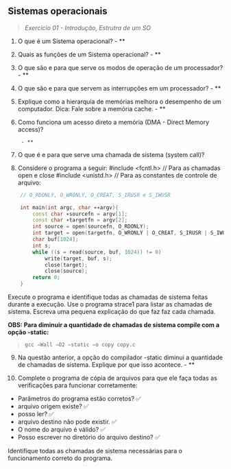 ## Sistemas operacionais
> *Exercício 01 - Introdução, Estrutra de um SO*
1. O que é um Sistema operacional?
        - **
2. Quais as funções de um Sistema operacional?
        - **
3. O que são e para que serve os modos de operação de um processador?
        - **
4. O que são e para que servem as interrupções em um processador?
        - **
5. Explique como a hierarquia de memórias melhora o desempenho de um computador.
Dica: Fale sobre a memória cache.
        - **



6. Como funciona um acesso direto a memória (DMA - Direct Memory access)?

        - **


7. O que é e para que serve uma chamada de sistema (system call)?
8. Considere o programa a seguir:
#include <fcntl.h> // Para as chamadas open e close
#include <unistd.h> // Para as constantes de controle de arquivo:


```cpp
    // O_RDONLY, O_WRONLY, O_CREAT, S_IRUSR e S_IWUSR

    int main(int argc, char ∗∗argv){
        const char ∗sourcefn = argv[1];
        const char ∗targetfn = argv[2];
        int source = open(sourcefn, O_RDONLY);
        int target = open(targetfn, O_WRONLY | O_CREAT, S_IRUSR | S_IWUSR);
        char buf[1024];
        int s;
        while ((s = read(source, buf, 1024)) != 0)
            write(target, buf, s);
            close(target);
            close(source);
        return 0;
    }
```
Execute o programa e identifique todas as chamadas de sistema feitas durante a execução.
Use o programa strace1 para listar as chamadas de sistema. Escreva uma pequena explicação
do que faz faz cada chamada.

**OBS: Para diminuir a quantidade de chamadas de sistema compile com a opção -static:**
> ```gcc −Wall −O2 −static −o copy copy.c```

9. Na questão anterior, a opção do compilador -static diminui a quantidade de chamadas de
sistema. Explique por que isso acontece.
        - **

10. Complete o programa de cópia de arquivos para que ele faça todas as verificações para
funcionar corretamente: 
- Parâmetros do programa estão corretos? ✅
- arquivo origem existe? ✅
- posso ler? ✅
- arquivo destino não pode existir. ✅
- O nome do arquivo é válido? ✅
- Posso escrever no diretório do arquivo destino? ✅

Identifique todas as chamadas de sistema necessárias para o funcionamento correto do programa.



